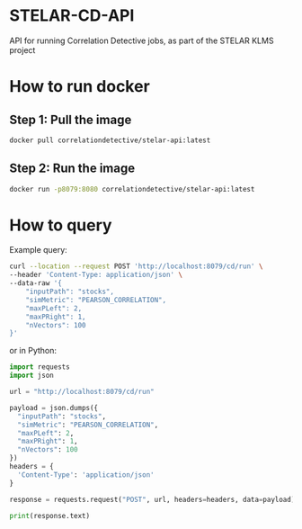 # STELAR-CD-API
API for running Correlation Detective jobs, as part of the STELAR KLMS project

# How to run docker
## Step 1: Pull the image
```bash
docker pull correlationdetective/stelar-api:latest
```

## Step 2: Run the image
```bash
docker run -p8079:8080 correlationdetective/stelar-api:latest
```

# How to query
Example query:
```bash
curl --location --request POST 'http://localhost:8079/cd/run' \
--header 'Content-Type: application/json' \
--data-raw '{
    "inputPath": "stocks",
    "simMetric": "PEARSON_CORRELATION",
    "maxPLeft": 2,
    "maxPRight": 1,
    "nVectors": 100
}'
```
or in Python:
```python
import requests
import json

url = "http://localhost:8079/cd/run"

payload = json.dumps({
  "inputPath": "stocks",
  "simMetric": "PEARSON_CORRELATION",
  "maxPLeft": 2,
  "maxPRight": 1,
  "nVectors": 100
})
headers = {
  'Content-Type': 'application/json'
}

response = requests.request("POST", url, headers=headers, data=payload)

print(response.text)
```
